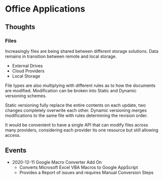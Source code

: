 # Office Applications

## Thoughts

### Files

Increasingly files are being shared between different storage solutions. Data remains in transition between remote and local storage.

- External Drives
- Cloud Providers
- Local Storage

File types are also multiplying with different rules as to how the documents are modified. Modification can be broken into Static and Dynamic versioning schemes.

Static versioning fully replace the entire contents on each update, two changes completely overwrite each other. Dynamic versioning merges modifications to the same file with rules determining the revision order.

It would be convenient to have a single API that can modify files across many providers, considering each provider its one resource but still allowing access.



## Events

- 2020-12-11 Google Macro Converter Add On
    - Converts Microsoft Excel VBA Macros to Google AppScript
    - Provides a Report of issues and requires Manual Conversion Steps